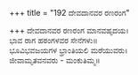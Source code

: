 +++
title = "192 ದೇವದಾನವರ ರಣರಂಗ"

+++
ದೇವದಾನವರ ರಣರಂಗ ಮಾನವಹೃದಯ।  
ಭಾವ ರಾಗ ಹಠಂಗಳವರ ಸೇನೆಗಳು॥  
ಭೂವಿಭವಜಯಗಳ ಭ್ರಾಂತಿಯಲಿ ಮರೆಯುವರು।  
ಜೀವಾಮೃತವನವರು - ಮಂಕುತಿಮ್ಮ॥  
